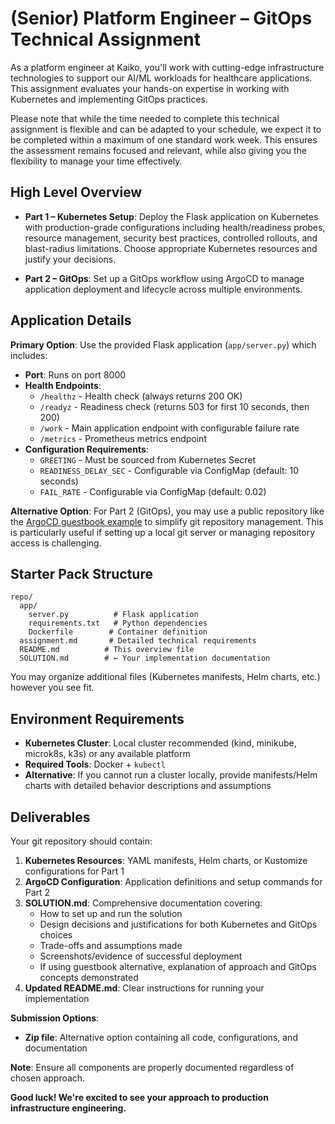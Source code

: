 # (Senior) Platform Engineer – GitOps Technical Assignment

As a platform engineer at Kaiko, you'll work with cutting-edge infrastructure technologies to support our AI/ML workloads for healthcare applications. This assignment evaluates your hands-on expertise in working with Kubernetes and implementing GitOps practices.

Please note that while the time needed to complete this technical assignment is flexible and can be adapted to your schedule, we expect it to be completed within a maximum of one standard work week. This ensures the assessment remains focused and relevant, while also giving you the flexibility to manage your time effectively.

## High Level Overview

- **Part 1 – Kubernetes Setup**:
  Deploy the Flask application on Kubernetes with production-grade configurations including health/readiness probes, resource management, security best practices, controlled rollouts, and blast-radius limitations. Choose appropriate Kubernetes resources and justify your decisions.

- **Part 2 – GitOps**:
  Set up a GitOps workflow using ArgoCD to manage application deployment and lifecycle across multiple environments.

## Application Details

**Primary Option**: Use the provided Flask application (`app/server.py`) which includes:
- **Port**: Runs on port 8000
- **Health Endpoints**: 
  - `/healthz` - Health check (always returns 200 OK)
  - `/readyz` - Readiness check (returns 503 for first 10 seconds, then 200)
  - `/work` - Main application endpoint with configurable failure rate
  - `/metrics` - Prometheus metrics endpoint
- **Configuration Requirements**: 
  - `GREETING` - Must be sourced from Kubernetes Secret
  - `READINESS_DELAY_SEC` - Configurable via ConfigMap (default: 10 seconds)
  - `FAIL_RATE` - Configurable via ConfigMap (default: 0.02)

**Alternative Option**: For Part 2 (GitOps), you may use a public repository like the [ArgoCD guestbook example](https://github.com/argoproj/argocd-example-apps/tree/master/helm-guestbook) to simplify git repository management. This is particularly useful if setting up a local git server or managing repository access is challenging.

## Starter Pack Structure

```
repo/
  app/
    server.py          # Flask application
    requirements.txt   # Python dependencies
    Dockerfile        # Container definition
  assignment.md       # Detailed technical requirements
  README.md          # This overview file
  SOLUTION.md        # ← Your implementation documentation
```

You may organize additional files (Kubernetes manifests, Helm charts, etc.) however you see fit.

## Environment Requirements

- **Kubernetes Cluster**: Local cluster recommended (kind, minikube, microk8s, k3s) or any available platform
- **Required Tools**: Docker + `kubectl`
- **Alternative**: If you cannot run a cluster locally, provide manifests/Helm charts with detailed behavior descriptions and assumptions

## Deliverables

Your git repository should contain:
1. **Kubernetes Resources**: YAML manifests, Helm charts, or Kustomize configurations for Part 1
2. **ArgoCD Configuration**: Application definitions and setup commands for Part 2
3. **SOLUTION.md**: Comprehensive documentation covering:
   - How to set up and run the solution
   - Design decisions and justifications for both Kubernetes and GitOps choices
   - Trade-offs and assumptions made
   - Screenshots/evidence of successful deployment
   - If using guestbook alternative, explanation of approach and GitOps concepts demonstrated
4. **Updated README.md**: Clear instructions for running your implementation

**Submission Options**:
- **Zip file**: Alternative option containing all code, configurations, and documentation

**Note**: Ensure all components are properly documented regardless of chosen approach.

**Good luck! We're excited to see your approach to production infrastructure engineering.**
